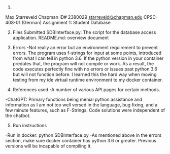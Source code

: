 1.
  Max Starreveld
  Chapman ID# 2380029
  starreveld@chapman.edu
  CPSC-408-01 (German)
  Assignment 1: Student Database
  
2. Files Submitted
  SDBInterface.py: The script for the database access application.
  README.md: overview document

3. Errors
  -Not really an error but an environment requirement to prevent errors. The program uses f-strings for input at some points, introduced from what I can tell in python 3.6. If the python version in your container predates that, the program will not compile or work. As a result, the code executes perfectly fine with no errors or issues past python 3.6 but will not function before. I learned this the hard way when moving testing from my ide virtual runtime environment to my docker container.

4. References used
  -A number of various API pages for certain methods.
        
  -ChatGPT: Primary functions being menial python assistance and information as I am not too well versed in the language, bug fixing, and a few minute features, such as F-Strings. Code solutions were independent of the chatbot.
     
5. Run instructions

  -Run in docker: python SDBInterface.py
  -As mentioned above in the errors section, make sure docker container has python 3.6 or greater. Previous versions will be incapable of compiling it. 